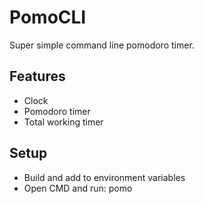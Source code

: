 # PomoCLI
Super simple command line pomodoro timer.
<h2>Features</h2>
<ul>
<li>
Clock
</li>
<li>
Pomodoro timer
</li>
<li>
Total working timer
</li>
</ul>
<h2>Setup</h2>
<ul>
<li>
Build and add to environment variables 
</li>
<li>
Open CMD and run:
pomo
</li>
</ul>
